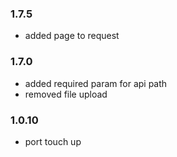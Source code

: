 ### 1.7.5
- added page to request

### 1.7.0
- added required param for api path
- removed file upload

### 1.0.10
- port touch up
